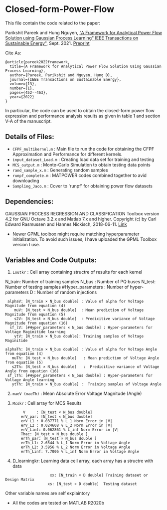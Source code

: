 # Closed-form-Power-Flow

This file contain the code related to the paper: 

Parikshit Pareek and Hung Nguyen, ["A Framework for Analytical Power Flow Solution using Gaussian Process Learning" IEEE Transactions on Sustainable Energy"](https://ieeexplore.ieee.org/document/9552521), Sept. 2021. [Preprint](https://www.researchgate.net/publication/354937182_A_Framework_for_Analytical_Power_Flow_Solution_using_Gaussian_Process_Learning)

Cite As: 
```
@article{pareek2022framework,
  title={A Framework for Analytical Power Flow Solution Using Gaussian Process Learning},
  author={Pareek, Parikshit and Nguyen, Hung D},
  journal={IEEE Transactions on Sustainable Energy},
  volume={13},
  number={1},
  pages={452--463},
  year={2022}
}
```

In particular, the code can be used to obtain the closed-form power flow expression and performance analysis results as given in table 1 and section V-A of the manuscript. 

## Details of Files: 
- `CFPF_multikernel.m` : Main file to run the code for obtaining the CFPF Approximation and Performance for different kernels.
- `input_dataset_Load.m` : Creating load data set for training and testing 
- `MCS_output.m`    : Monte-Carlo Simulation to obtain testing data points
- `rand_sample_x.m` : Generating random samples
- `runpf_complete.m` : MATPOWER codes combined together to avid downloading 
- `Sampling_Jaco.m`  : Cover to 'runpf' for obtaining power flow datasets

## Dependencies: 
GAUSSIAN PROCESS REGRESSION AND CLASSIFICATION Toolbox version 4.2 for GNU Octave 3.2.x and Matlab 7.x and higher.
Copyright (c) by Carl Edward Rasmussen and Hannes Nickisch, 2018-06-11.
[Link](http://www.gaussianprocess.org/gpml/code/matlab/doc/)



* Newer GPML toolbox might require matching hyperparameter initialization. To avoid such issues, I have uploaded the GPML Toolbox version I use. 

## Variables and Code Outputs: 

1. `Loutkr` : Cell array containing structre of results for each kernel

N_train: Number of training samples
N_bus : Number of PQ buses
N_test: Number of testing samples 
#Hyper_parameters : Number of hyper-parameters
D   : Number of random injections

     alphaV: [N_train × N_bus double] : Value of alpha for Voltage Magnitude from equation (4)
        muV: [N_test × N_bus double]  : Mean prediction of Voltage Magnitude from equation (5)
        s2V: [N_test × N_bus double]  : Predicitive variance of Voltage Magnitude from equation (16)
      sf_lV: [#Hyper_parameters × N_bus double] : Hyper-parameters for Voltage Maginitide learning
        ytV: [N_train × N_bus double]: Training samples of Voltage Maginitide

    alphaTh: [N_train × N_bus double] : Value of alpha for Voltage Angle from equation (4)
       muTh: [N_test × N_bus double]   : Mean prediction of Voltage Angle from equation (5)
       s2Th: [N_test × N_bus double]   :  Predicitive variance of Voltage Angle from equation (16)
     sf_lTh: [#Hyper_parameters × N_bus double] : Hyper-parameters for Voltage Angle learning
       ytTh: [N_train × N_bus double] :  Training samples of Voltage Angle

2. `maeV (maeTh)` : Mean Absolute Error Voltage Magnitude (Angle)

3. `Mcskr` : Cell array for MCS Results
```
        V     : [N_test × N_bus double]
       erV_par: [N_test × N_bus double]
       erV_L1 : 0.037771 % L_1 Norm Error in |V|
       erV_L2 : 0.024608 % L_2 Norm Error in |V|
       erV_Linf: 0.062861 % L_inf Norm Error in |V|
       Thac: [N_test × N_bus double ]
       erTh_par: [N_test × N_bus double ]
       erTh_L1: 2.6544 % L_1 Norm Error in Voltage Angle 
       erTh_L2: 3.5956 % L_2 Norm Error in Voltage Angle 
       erTh_Linf: 7.7006 % L_inf Norm Error in Voltage Angle 
```


4. D_learningkr: Learning data cell array, each array has a structre with data
```
                    xx: [N_train × D double] Training dataset or Design Matrix
                   xs: [N_test × D double]  Testing dataset 
```
Other variable names are self explaintory
- All the codes are tested on MATLAB R2020b
